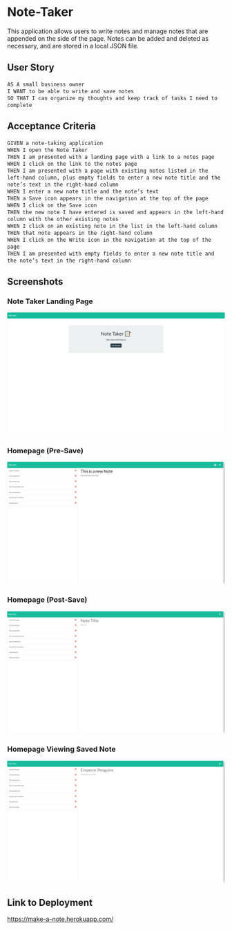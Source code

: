 # Note-Taker

This application allows users to write notes and manage notes that are appended on the side of the page. Notes can be added and deleted as necessary, and are stored in a local JSON file.


## User Story

```
AS A small business owner
I WANT to be able to write and save notes
SO THAT I can organize my thoughts and keep track of tasks I need to complete
```


## Acceptance Criteria

```
GIVEN a note-taking application
WHEN I open the Note Taker
THEN I am presented with a landing page with a link to a notes page
WHEN I click on the link to the notes page
THEN I am presented with a page with existing notes listed in the left-hand column, plus empty fields to enter a new note title and the note’s text in the right-hand column
WHEN I enter a new note title and the note’s text
THEN a Save icon appears in the navigation at the top of the page
WHEN I click on the Save icon
THEN the new note I have entered is saved and appears in the left-hand column with the other existing notes
WHEN I click on an existing note in the list in the left-hand column
THEN that note appears in the right-hand column
WHEN I click on the Write icon in the navigation at the top of the page
THEN I am presented with empty fields to enter a new note title and the note’s text in the right-hand column
```


## Screenshots

### Note Taker Landing Page

![Image of the Landing Page](images/landingpage.png)

### Homepage (Pre-Save)

![Image of the Homepage Before Saving a Note](images/notespresave.png)

### Homepage (Post-Save)

![Image of the Homepage Before Saving a Note](images/notespostsave.png)

### Homepage Viewing Saved Note

![Image of the Homepage Viewing a Saved Note](images/oldnotes.png)


## Link to Deployment

https://make-a-note.herokuapp.com/